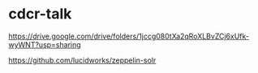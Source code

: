 # cdcr-talk

https://drive.google.com/drive/folders/1jccg080tXa2qRoXLBvZCj6xUfk-wyWNT?usp=sharing

https://github.com/lucidworks/zeppelin-solr
